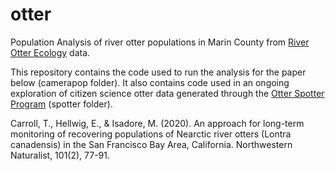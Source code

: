 # otter
Population Analysis of river otter populations in Marin County from [River Otter Ecology](https://riverotterecology.org/) data.

This repository contains the code used to run the analysis for the paper below (camerapop folder). It also contains code used in an ongoing exploration of citizen science otter data generated through the [Otter Spotter Program](https://riverotterecology.org/otter-spotter-community-based-science/) (spotter folder). 

Carroll, T., Hellwig, E., & Isadore, M. (2020). An approach for long-term monitoring of recovering populations of Nearctic 
  river otters (Lontra canadensis) in the San Francisco Bay Area, California. Northwestern Naturalist, 101(2), 77-91.
